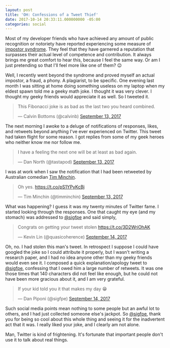 ```yaml
---
layout: post
title: 'OH: Confessions of a Tweet Thief'
date: 2017-10-14 20:33:11.000000000 -05:00
categories: social
---
```

Most of my developer friends who have achieved any amount of public recognition or notoriety have reported experiencing some measure of [impostor syndrome](https://en.wikipedia.org/wiki/Impostor_syndrome). They feel that they have garnered a reputation that surpasses their actual level of competence and contribution. It always brings me great comfort to hear this, because I feel the same way. Or am I just pretending so that I'll feel more like one of them? 😉

Well, I recently went beyond the syndrome and proved myself an actual impostor, a fraud, a phony. A plagiarist, to be specific. One evening last month I was sitting at home doing something useless on my laptop when my eldest spawn told me a geeky math joke. I thought it was very clever. I thought my geeky friends would appreciate it as well. So I tweeted it.

<blockquote class="twitter-tweet" data-lang="en"><p lang="en" dir="ltr">This Fibonacci joke is as bad as the last two you heard combined.</p>&mdash; Calvin Bottoms (@calvinb) <a href="https://twitter.com/calvinb/status/907794337492332544?ref_src=twsrc%5Etfw">September 13, 2017</a></blockquote>

The next morning I awoke to a deluge of notifications of responses, likes, and retweets beyond anything I've ever experienced on Twitter. This tweet had taken flight for some reason. I got replies from some of my geek heroes who neither know me nor follow me.

<blockquote class="twitter-tweet" data-lang="en"><p lang="en" dir="ltr">I have a feeling the next one will be at least as bad again.</p>&mdash; Dan North (@tastapod) <a href="https://twitter.com/tastapod/status/907998170847830017?ref_src=twsrc%5Etfw">September 13, 2017</a></blockquote>

I was at work when I saw the notification that I had been retweeted by Australian comedian [Tim Minchin](https://en.wikipedia.org/wiki/Tim_Minchin).

<blockquote class="twitter-tweet" data-lang="en"><p lang="en" dir="ltr">Oh yes. <a href="https://t.co/pS1YPyKcBj">https://t.co/pS1YPyKcBj</a></p>&mdash; Tim Minchin (@timminchin) <a href="https://twitter.com/timminchin/status/908043745316057088?ref_src=twsrc%5Etfw">September 13, 2017</a></blockquote>

What was happening? I guess it was my twenty minutes of Twitter fame. I started looking through the responses. One that caught my eye (and my stomach) was addressed to [@sigfpe](https://twitter.com/sigfpe) and said simply,

<blockquote class="twitter-tweet" data-lang="en"><p lang="en" dir="ltr">Congrats on getting your tweet stolen <a href="https://t.co/3D2WriOhAK">https://t.co/3D2WriOhAK</a></p>&mdash; Kevin Lin (@quasicoherence) <a href="https://twitter.com/quasicoherence/status/908134907251183617?ref_src=twsrc%5Etfw">September 14, 2017</a></blockquote>

Oh, no. I had stolen this man's tweet. In retrospect I suppose I could have googled the joke so I could attribute it properly, but I wasn't writing a research paper, and I had no idea anyone other than my geeky friends would even see it. I composed a quick explanation/apology tweet to [@sigfpe](https://twitter.com/sigfpe), confessing that I owed him a large number of retweets. It was one those times that 140 characters did not feel like enough, but he could not have been more gracious about it, and I am very grateful.

<blockquote class="twitter-tweet" data-lang="en"><p lang="en" dir="ltr">If your kid told you it that makes my day 😁</p>&mdash; Dan Piponi (@sigfpe) <a href="https://twitter.com/sigfpe/status/908179972610605056?ref_src=twsrc%5Etfw">September 14, 2017</a></blockquote>

Such social media points mean nothing to some people but an awful lot to others, and I had just collected someone else's jackpot. So [@sigfpe](https://twitter.com/sigfpe), thank you for being so cool about this whole thing and seeing it for the inadvertent act that it was. I really liked your joke, and I clearly am not alone.

Man, Twitter is kind of frightening. It's fortunate that important people don't use it to talk about real things.

<script async src="https://platform.twitter.com/widgets.js" charset="utf-8"></script>

